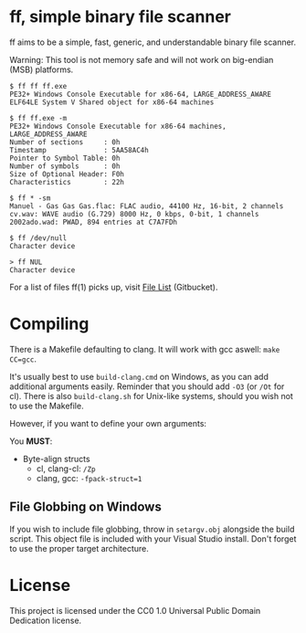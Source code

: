 # ff, simple binary file scanner

ff aims to be a simple, fast, generic, and understandable binary file scanner.

Warning: This tool is not memory safe and will not work on big-endian (MSB)
platforms.

```
$ ff ff ff.exe
PE32+ Windows Console Executable for x86-64, LARGE_ADDRESS_AWARE
ELF64LE System V Shared object for x86-64 machines

$ ff ff.exe -m
PE32+ Windows Console Executable for x86-64 machines, LARGE_ADDRESS_AWARE
Number of sections     : 0h
Timestamp              : 5AA58AC4h
Pointer to Symbol Table: 0h
Number of symbols      : 0h
Size of Optional Header: F0h
Characteristics        : 22h

$ ff * -sm
Manuel - Gas Gas Gas.flac: FLAC audio, 44100 Hz, 16-bit, 2 channels
cv.wav: WAVE audio (G.729) 8000 Hz, 0 kbps, 0-bit, 1 channels
2002ado.wad: PWAD, 894 entries at C7A7FDh

$ ff /dev/null
Character device

> ff NUL
Character device
```

For a list of files ff(1) picks up, visit
[File List](https://git.dd86k.space/dd86k/ff/wiki/File%20Detection%20List)
(Gitbucket).

# Compiling

There is a Makefile defaulting to clang. It will work with gcc aswell: `make CC=gcc`.

It's usually best to use `build-clang.cmd` on Windows, as you can add additional arguments easily. 
Reminder that you should add `-O3` (or `/Ot` for cl).
There is also `build-clang.sh` for Unix-like systems, should you wish not to use the Makefile.

However, if you want to define your own arguments:

You **MUST**:
- Byte-align structs
  - cl, clang-cl: `/Zp`
  - clang, gcc: `-fpack-struct=1`

## File Globbing on Windows

If you wish to include file globbing, throw in `setargv.obj` alongside the
build script. This object file is included with your Visual Studio install.
Don't forget to use the proper target architecture.

# License

This project is licensed under the CC0 1.0 Universal Public Domain Dedication
license.
